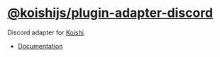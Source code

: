 # [@koishijs/plugin-adapter-discord](https://koishi.chat/plugins/adapter/discord.html)

Discord adapter for [Koishi](https://koishi.chat).

- [Documentation](https://koishi.chat/plugins/adapter/discord.html)
